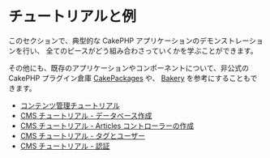 # チュートリアルと例

このセクションで、典型的な CakePHP アプリケーションのデモンストレーションを行い、
全てのピースがどう組み合わさっていくかを学ぶことができます。

その他にも、既存のアプリケーションやコンポーネントについて、非公式の CakePHP
プラグイン倉庫 [CakePackages](https://plugins.cakephp.org/) や、
[Bakery](https://bakery.cakephp.org/) を参考にすることもできます。

- [コンテンツ管理チュートリアル](tutorials-and-examples/cms/installation)
- [CMS チュートリアル - データベース作成](tutorials-and-examples/cms/database)
- [CMS チュートリアル - Articles コントローラーの作成](tutorials-and-examples/cms/articles-controller)
- [CMS チュートリアル - タグとユーザー](tutorials-and-examples/cms/tags-and-users)
- [CMS チュートリアル - 認証](tutorials-and-examples/cms/authentication)
